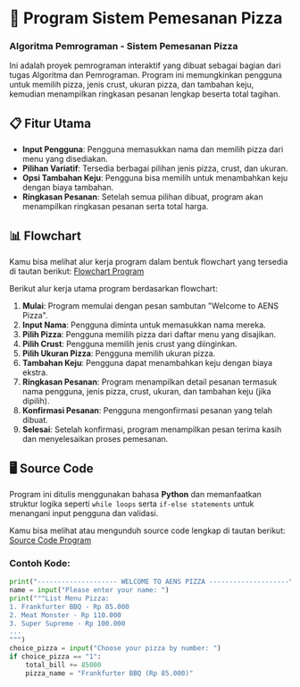 # 🍕 Program Sistem Pemesanan Pizza

### Algoritma Pemrograman - Sistem Pemesanan Pizza

Ini adalah proyek pemrograman interaktif yang dibuat sebagai bagian dari tugas Algoritma dan Pemrograman. Program ini memungkinkan pengguna untuk memilih pizza, jenis crust, ukuran pizza, dan tambahan keju, kemudian menampilkan ringkasan pesanan lengkap beserta total tagihan.

## 📋 Fitur Utama
- **Input Pengguna**: Pengguna memasukkan nama dan memilih pizza dari menu yang disediakan.
- **Pilihan Variatif**: Tersedia berbagai pilihan jenis pizza, crust, dan ukuran.
- **Opsi Tambahan Keju**: Pengguna bisa memilih untuk menambahkan keju dengan biaya tambahan.
- **Ringkasan Pesanan**: Setelah semua pilihan dibuat, program akan menampilkan ringkasan pesanan serta total harga.

## 📊 Flowchart
Kamu bisa melihat alur kerja program dalam bentuk flowchart yang tersedia di tautan berikut:
[Flowchart Program](https://github.com/Fawrz/Program-Sistem-Pemesanan-Pizza-/blob/main/Flowchart.jpg)

Berikut alur kerja utama program berdasarkan flowchart:
1. **Mulai**: Program memulai dengan pesan sambutan "Welcome to AENS Pizza".
2. **Input Nama**: Pengguna diminta untuk memasukkan nama mereka.
3. **Pilih Pizza**: Pengguna memilih pizza dari daftar menu yang disajikan.
4. **Pilih Crust**: Pengguna memilih jenis crust yang diinginkan.
5. **Pilih Ukuran Pizza**: Pengguna memilih ukuran pizza.
6. **Tambahan Keju**: Pengguna dapat menambahkan keju dengan biaya ekstra.
7. **Ringkasan Pesanan**: Program menampilkan detail pesanan termasuk nama pengguna, jenis pizza, crust, ukuran, dan tambahan keju (jika dipilih).
8. **Konfirmasi Pesanan**: Pengguna mengonfirmasi pesanan yang telah dibuat.
9. **Selesai**: Setelah konfirmasi, program menampilkan pesan terima kasih dan menyelesaikan proses pemesanan.

## 🖥️ Source Code
Program ini ditulis menggunakan bahasa **Python** dan memanfaatkan struktur logika seperti `while loops` serta `if-else statements` untuk menangani input pengguna dan validasi.

Kamu bisa melihat atau mengunduh source code lengkap di tautan berikut:
[Source Code Program](https://github.com/Fawrz/Program-Sistem-Pemesanan-Pizza-/blob/main/main.py)

### Contoh Kode:
```python
print("-------------------- WELCOME TO AENS PIZZA --------------------\n")
name = input("Please enter your name: ")
print("""List Menu Pizza:
1. Frankfurter BBQ - Rp 85.000
2. Meat Monster - Rp 110.000
3. Super Supreme - Rp 100.000
...
""")
choice_pizza = input("Choose your pizza by number: ")
if choice_pizza == "1":
    total_bill += 85000
    pizza_name = "Frankfurter BBQ (Rp 85.000)"
